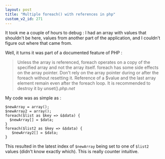 ```yaml
---
layout: post
title: "Multiple foreach() with references in php"
custom_v2_id: 271
---
```


<p>It took me a couple of hours to debug : I had an array with values that shouldn't be here, values from another part of the application, and I couldn't figure out where that came from.</p>
<p>Well, it turns it was part of a documented feature of PHP :</p>
<blockquote cite="http://fr.php.net/manual/en/control-structures.foreach.php">
<p>Unless the array is referenced, foreach operates on a copy of the specified array and not the array itself. foreach has some side effects on the array pointer. Don't rely on the array pointer during or after the foreach without resetting it. Reference of a $value and the last array element remain even after the foreach loop. It is recommended to destroy it by unset().<cite class="author">php.net</cite></p>
</blockquote>
<p>My code was as simple as :</p>
<pre><code lang="php">$newArray = array();<br />$newArray2 = array();<br />foreach($list as $key =&gt; &amp;$data) {<br />	$newArray[] = $data;<br />}<br />foreach($list2 as $key =&gt; &amp;$data) {<br />	$newArray2[] = $data;<br />}</code></pre>
<p>This resulted in the latest index of <code>$newArray</code> being set to one of <code>$list2</code> values (didn't know exactly which). This is really counter intuitive.</p>